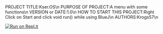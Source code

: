 PROJECT TITLE:Kser.OS\n
PURPOSE OF PROJECT:A menu with some functions\n
VERSION or DATE:1.0\n
HOW TO START THIS PROJECT:Right Click on Start and click void run() while using BlueJ\n
AUTHORS:Krogs57\n

[![Run on Repl.it](https://replit.com/badge/github/Kroggieboy57/KserOS)](https://replit.com/new/github/Kroggieboy57/KserOS)
